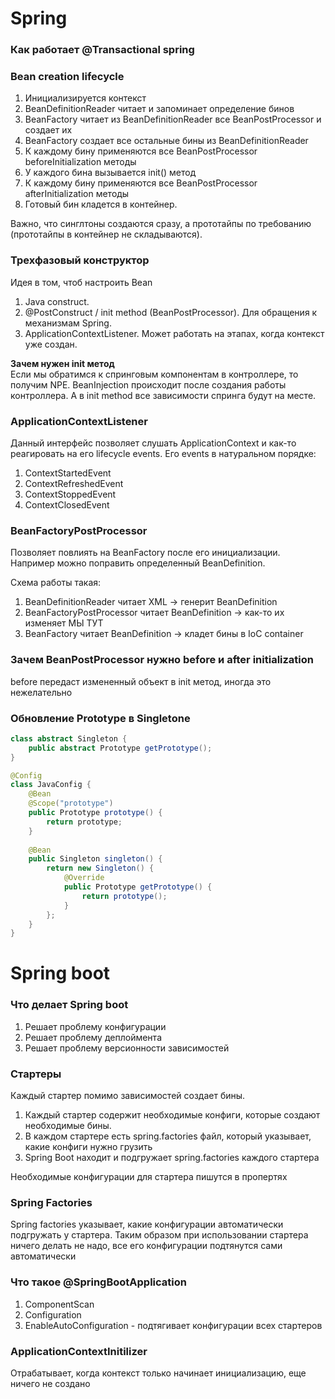 # Spring
### Как работает @Transactional spring

### Bean creation lifecycle
1) Инициализируется контекст
2) BeanDefinitionReader читает и запоминает определение бинов
3) BeanFactory читает из BeanDefinitionReader все BeanPostProcessor и создает их
4) BeanFactory создает все остальные бины из BeanDefinitionReader
5) К каждому бину применяются все BeanPostProcessor beforeInitialization методы
6) У каждого бина вызывается init() метод
7) К каждому бину применяются все BeanPostProcessor afterInitialization методы
8) Готовый бин кладется в контейнер.

Важно, что синглтоны создаются сразу, а прототайпы по требованию (прототайпы в контейнер не складываются).

### Трехфазовый конструктор
Идея в том, чтоб настроить Bean 

1) Java construct.
2) @PostConstruct / init method (BeanPostProcessor). Для обращения к механизмам Spring.
3) ApplicationContextListener. Может работать на этапах, когда контекст уже создан.

**Зачем нужен init метод**  
Если мы обратимся к спринговым компонентам в контроллере, то получим NPE. BeanInjection происходит после создания 
работы контроллера. А в init method все зависимости спринга будут на месте.

### ApplicationContextListener  
Данный интерфейс позволяет слушать ApplicationContext и как-то реагировать на его lifecycle events.
Его events в натуральном порядке:

1) ContextStartedEvent
2) ContextRefreshedEvent
3) ContextStoppedEvent
4) ContextClosedEvent

### BeanFactoryPostProcessor
Позволяет повлиять на BeanFactory после его инициализации.
Например можно поправить определенный BeanDefinition.

Схема работы такая:

1) BeanDefinitionReader читает XML -> генерит BeanDefinition
2) BeanFactoryPostProcessor читает BeanDefinition -> как-то их изменяет МЫ ТУТ
3) BeanFactory читает BeanDefinition -> кладет бины в IoC container

### Зачем BeanPostProcessor нужно before и after initialization
before передаст измененный объект в init метод, иногда это нежелательно

### Обновление Prototype в Singletone
```java
class abstract Singleton {
    public abstract Prototype getPrototype();
}

@Config
class JavaConfig {
    @Bean
    @Scope("prototype")
    public Prototype prototype() {
        return prototype;
    }
    
    @Bean
    public Singleton singleton() {
        return new Singleton() {
            @Override
            public Prototype getPrototype() {
                return prototype();
            }
        };
    }
}
```

# Spring boot
### Что делает Spring boot
1) Решает проблему конфигурации
2) Решает проблему деплоймента
3) Решает проблему версионности зависимостей

### Стартеры
Каждый стартер помимо зависимостей создает бины.

1) Каждый стартер содержит необходимые конфиги, которые создают необходимые бины.
2) В каждом стартере есть spring.factories файл, который указывает, какие конфиги нужно грузить
3) Spring Boot находит и подгружает spring.factories каждого стартера

Необходимые конфигурации для стартера пишутся в пропертях

### Spring Factories
Spring factories указывает, какие конфигурации автоматически подгружать у стартера. Таким образом при использовании
стартера ничего делать не надо, все его конфигурации подтянутся сами автоматически

### Что такое @SpringBootApplication
1) ComponentScan
2) Configuration
3) EnableAutoConfiguration - подтягивает конфигурации всех стартеров

### ApplicationContextInitilizer
Отрабатывает, когда контекст только начинает инициализацию, еще ничего не создано

### 
